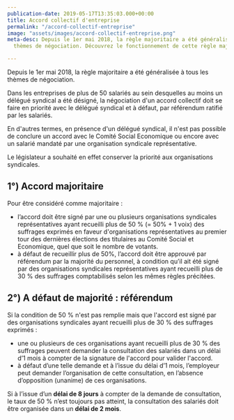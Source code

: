 ```yaml
---
publication-date: 2019-05-17T13:35:03.000+00:00
title: Accord collectif d'entreprise
permalink: "/accord-collectif-entreprise"
image: "assets/images/accord-collectif-entreprise.png"
meta-desc: Depuis le 1er mai 2018, la règle majoritaire a été généralisée à tous les
  thèmes de négociation. Découvrez le fonctionnement de cette règle majoritaire.

---
```

Depuis le 1er mai 2018, la règle majoritaire a été généralisée à tous les thèmes de négociation.

Dans les entreprises de plus de 50 salariés au sein desquelles au moins un délégué syndical a été désigné, la négociation d'un accord collectif doit se faire en priorité avec le délégué syndical et à défaut, par référendum ratifié par les salariés.

En d'autres termes, en présence d'un délégué syndical, il n'est pas possible de conclure un accord avec le Comité Social Economique ou encore avec un salarié mandaté par une organisation syndicale représentative.

Le législateur a souhaité en effet conserver la priorité aux organisations syndicales.

## 1°) Accord majoritaire

Pour être considéré comme majoritaire :

* l’accord doit être signé par une ou plusieurs organisations syndicales représentatives ayant recueilli plus de 50 % (= 50% + 1 voix) des suffrages exprimés en faveur d'organisations représentatives au premier tour des dernières élections des titulaires au Comité Social et Economique, quel que soit le nombre de votants.
* à défaut de recueillir plus de 50%, l’accord doit être approuvé par référendum par la majorité du personnel, à condition qu’il ait été signé par des organisations syndicales représentatives ayant recueilli plus de 30 % des suffrages comptabilisés selon les mêmes règles précitées.

## 2°) A défaut de majorité : référendum

Si la condition de 50 % n'est pas remplie mais que l'accord est signé par des organisations syndicales ayant recueilli plus de 30 % des suffrages exprimés :

* une ou plusieurs de ces organisations ayant recueilli plus de 30 % des suffrages peuvent demander la consultation des salariés dans un délai d’1 mois à compter de la signature de l'accord pour valider l'accord.
* à défaut d’une telle demande et à l’issue du délai d’1 mois, l’employeur peut demander l’organisation de cette consultation, en l’absence d’opposition (unanime) de ces organisations.

Si à l’issue d’un **délai de 8 jours** à compter de la demande de consultation, le taux de 50 % n’est toujours pas atteint, la consultation des salariés doit être organisée dans un **délai de 2 mois**.
